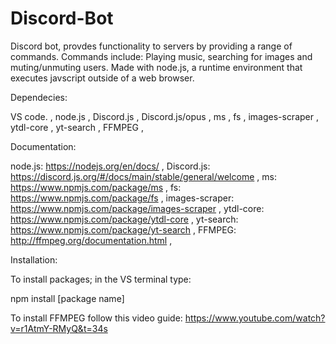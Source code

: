 # Discord-Bot
Discord bot, provdes functionality to servers by providing a range of commands. Commands include: Playing music, searching for images and muting/unmuting users. Made with node.js, a runtime environment that executes javscript outside of a web browser.

Dependecies:

VS code. , node.js , Discord.js , Discord.js/opus , ms , fs , images-scraper ,
ytdl-core , yt-search ,
FFMPEG ,

Documentation:

node.js: https://nodejs.org/en/docs/ , Discord.js: https://discord.js.org/#/docs/main/stable/general/welcome , ms: https://www.npmjs.com/package/ms , fs: https://www.npmjs.com/package/fs , images-scraper: https://www.npmjs.com/package/images-scraper , ytdl-core: https://www.npmjs.com/package/ytdl-core , yt-search: https://www.npmjs.com/package/yt-search , FFMPEG: http://ffmpeg.org/documentation.html ,

Installation:

To install packages; in the VS terminal type:

npm install [package name]

To install FFMPEG follow this video guide: https://www.youtube.com/watch?v=r1AtmY-RMyQ&t=34s
